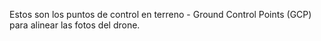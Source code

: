 Estos son los puntos de control en terreno - Ground Control Points (GCP) para alinear las fotos del drone.
